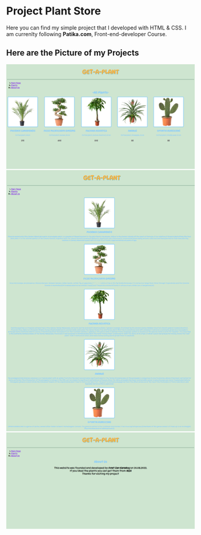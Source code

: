 # Project Plant Store #
Here you can find my simple project that I developed with HTML & CSS.
I am currenlty following **Patika.com**, Front-end-developer Course.

## Here are the Picture of my Projects ##
![Image](img/Project-Pic-1.png)
![Image](img/Project-Pic-2.png)
![Image](img/Project-Pic-3.png)


